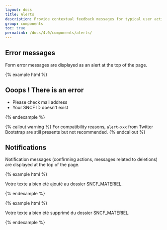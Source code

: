 ```yaml
---
layout: docs
title: Alerts
description: Provide contextual feedback messages for typical user actions with the handful of available and flexible alert messages.
group: components
toc: true
permalink: /docs/4.0/components/alerts/
---
```


## Error messages

Form error messages are displayed as an alert at the top of the page.

{% example html %}
<div class="form-error mb-3">
  <h2 class="text-uppercase text-white">Ooops ! There is an error</h2>
  <ul class="mt-1 mb-0">
    <li>Please check mail address</li>
    <li>Your SNCF ID doesn't exist</li>
  </ul>
</div>
{% endexample %}

{% callout warning %}
For compatibility reasons, `alert-xxx` from Twitter Bootstrap are still presents but not recommended.
{% endcallout %}

## Notifications

Notification messages (confirming actions, messages related to deletions) are displayed at the top of the page.

{% example html %}
<p class="text-primary pl-4 pt-2 pb-2 font-weight-medium">
  <i class="icons-checked mr-2" aria-hidden="true"></i> Votre texte a bien été ajouté au dossier SNCF_MATERIEL.
</p>
{% endexample %}

{% example html %}
<p class="text-danger pl-4 pt-2 pb-2 font-weight-medium">
  Votre texte a bien été supprimé du dossier SNCF_MATERIEL.
</p>
{% endexample %}
